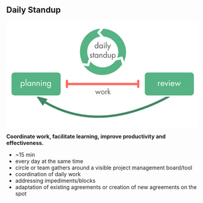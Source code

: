 ## Daily Standup

![right,fit](img/meetings/planning-review-standup.png)

**Coordinate work, facilitate learning, improve productivity and effectiveness.**

* ~15 min
* every day at the same time
* circle or team gathers around a visible project management board/tool
* coordination of daily work
* addressing impediments/blocks
* adaptation of existing agreements or creation of new agreements on the spot
